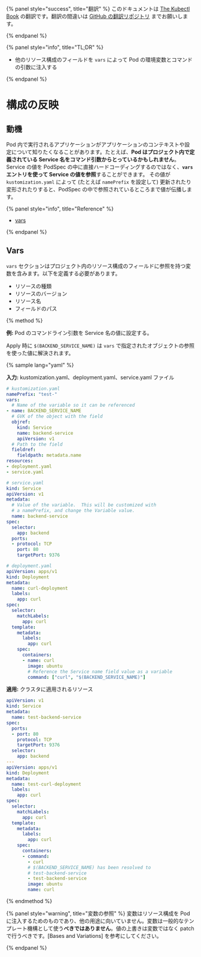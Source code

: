 {% panel style="success", title="翻訳" %}
このドキュメントは [The Kubectl Book](https://kubectl.docs.kubernetes.io/) の翻訳です。翻訳の間違いは [GitHub の翻訳リポジトリ](https://github.com/FujiHaruka/kubectl-book-ja/issues) までお願いします。

{% endpanel %}

{% panel style="info", title="TL;DR" %}

- 他のリソース構成のフィールドを `vars` によって Pod の環境変数とコマンドの引数に注入する

{% endpanel %}

# 構成の反映

## 動機

Pod 内で実行されるアプリケーションがアプリケーションのコンテキストや設定について知りたくなることがあります。たとえば、**Pod はプロジェクト内で定義されている Service 名をコマンド引数からとっているかもしれません**。
Service の値を PodSpec の中に直接ハードコーディングするのではなく、**`vars` エントリを使って Service の値を参照**することができます。
その値が `kustomization.yaml` によって (たとえば `namePrefix` を設定して) 更新されたり変形されたりすると、PodSpec の中で参照されているところまで値が伝播します。

{% panel style="info", title="Reference" %}

- [vars](../reference/kustomize.md#var)

 {% endpanel %} 

## Vars

`vars` セクションはプロジェクト内のリソース構成のフィールドに参照を持つ変数を含みます。以下を定義する必要があります。

- リソースの種類
- リソースのバージョン
- リソース名
- フィールドのパス

{% method %}

**例:** Pod のコマンドライン引数を Service 名の値に設定する。

Apply 時に `$(BACKEND_SERVICE_NAME)` は `vars` で指定されたオブジェクトの参照を使った値に解決されます。

{% sample lang="yaml" %}

**入力:** kustomization.yaml、deployment.yaml、service.yaml ファイル

```yaml
# kustomization.yaml
namePrefix: "test-"
vars:
  # Name of the variable so it can be referenced
- name: BACKEND_SERVICE_NAME
  # GVK of the object with the field
  objref:
    kind: Service
    name: backend-service
    apiVersion: v1
  # Path to the field
  fieldref:
    fieldpath: metadata.name
resources:
- deployment.yaml
- service.yaml
```

```yaml
# service.yaml
kind: Service
apiVersion: v1
metadata:
  # Value of the variable.  This will be customized with
  # a namePrefix, and change the Variable value.
  name: backend-service
spec:
  selector:
    app: backend
  ports:
  - protocol: TCP
    port: 80
    targetPort: 9376
```

```yaml
# deployment.yaml
apiVersion: apps/v1
kind: Deployment
metadata:
  name: curl-deployment
  labels:
    app: curl
spec:
  selector:
    matchLabels:
      app: curl
  template:
    metadata:
      labels:
        app: curl
    spec:
      containers:
      - name: curl
        image: ubuntu
        # Reference the Service name field value as a variable
        command: ["curl", "$(BACKEND_SERVICE_NAME)"]
```

**適用:** クラスタに適用されるリソース

```yaml
apiVersion: v1
kind: Service
metadata:
  name: test-backend-service
spec:
  ports:
  - port: 80
    protocol: TCP
    targetPort: 9376
  selector:
    app: backend
---
apiVersion: apps/v1
kind: Deployment
metadata:
  name: test-curl-deployment
  labels:
    app: curl
spec:
  selector:
    matchLabels:
      app: curl
  template:
    metadata:
      labels:
        app: curl
    spec:
      containers:
      - command:
        - curl
        # $(BACKEND_SERVICE_NAME) has been resolved to
        # test-backend-service
        - test-backend-service
        image: ubuntu
        name: curl
```

{% endmethod %}

{% panel style="warning", title="変数の参照" %}
変数はリソース構成を Pod に注入するためのものであり、他の用途に向いていません。変数は一般的なテンプレート機構として使う**べきではありません**。値の上書きは変数ではなく patch で行うべきです。[Bases and Variations] を参考にしてください。

{% endpanel %}
